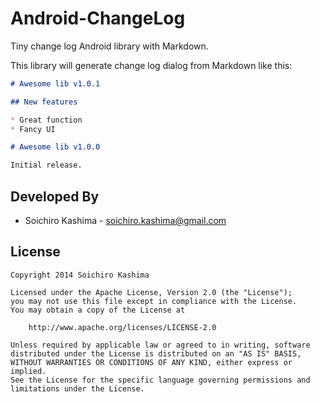 # Android-ChangeLog

Tiny change log Android library with Markdown.  

This library will generate change log dialog from Markdown like this:

```markdown
# Awesome lib v1.0.1

## New features

* Great function
* Fancy UI

# Awesome lib v1.0.0

Initial release.
```

## Developed By

* Soichiro Kashima - <soichiro.kashima@gmail.com>

## License

    Copyright 2014 Soichiro Kashima

    Licensed under the Apache License, Version 2.0 (the "License");
    you may not use this file except in compliance with the License.
    You may obtain a copy of the License at

        http://www.apache.org/licenses/LICENSE-2.0

    Unless required by applicable law or agreed to in writing, software
    distributed under the License is distributed on an "AS IS" BASIS,
    WITHOUT WARRANTIES OR CONDITIONS OF ANY KIND, either express or implied.
    See the License for the specific language governing permissions and
    limitations under the License.
